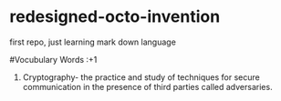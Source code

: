 # redesigned-octo-invention
first repo, just learning mark down language


#Vocubulary Words :+1

1. Cryptography- the practice and study of techniques for secure communication in the presence of third parties called adversaries.






